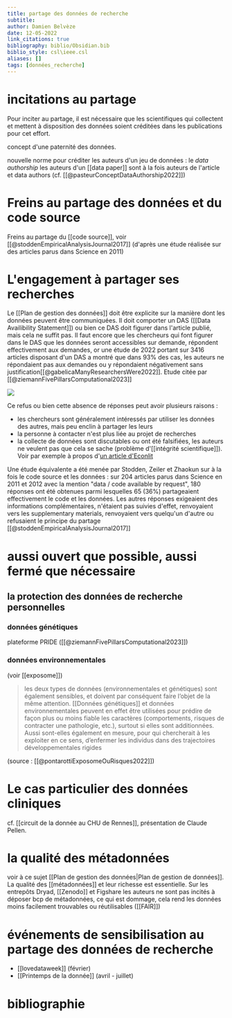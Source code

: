 ```yaml
---
title: partage des données de recherche
subtitle:
author: Damien Belvèze
date: 12-05-2022
link_citations: true
bibliography: biblio/Obsidian.bib
biblio_style: csl\ieee.csl
aliases: []
tags: [données_recherche]
---
```



# incitations au partage

Pour inciter au partage, il est nécessaire que les scientifiques qui collectent et mettent à disposition des données soient créditées dans les publications pour cet effort. 

concept d'une paternité des données.

nouvelle norme pour créditer les auteurs d'un jeu de données : le *data authorship*
les auteurs d'un [[data paper]] sont à la fois auteurs de l'article et data authors
(cf. [[@pasteurConceptDataAuthorship2022]])

# Freins au partage des données et du code source

Freins au partage du [[code source]], voir [[@stoddenEmpiricalAnalysisJournal2017]]
(d'après une étude réalisée sur des articles parus dans Science en 2011)

# L'engagement à partager ses recherches

Le [[Plan de gestion des données]] doit être explicite sur la manière dont les données peuvent être communiquées. Il doit comporter un DAS ([[Data Availibility Statement]]) ou bien ce DAS doit figurer dans l'article publié, mais cela ne suffit pas. Il faut encore que les chercheurs qui font figurer dans le DAS que les données seront accessibles sur demande, répondent effectivement aux demandes, or une étude de 2022 portant sur 3416 articles disposant d'un DAS a montré que dans 93% des cas, les auteurs ne répondaient pas aux demandes ou y répondaient négativement sans justification[[@gabelicaManyResearchersWere2022]]. Etude citée par [[@ziemannFivePillarsComputational2023]]

![](images/data_available_request.jpg)

Ce refus ou bien cette absence de réponses peut avoir plusieurs raisons : 
- les chercheurs sont généralement intéressés par utiliser les données des autres, mais peu enclin à partager les leurs
- la personne à contacter n'est plus liée au projet de recherches
- la collecte de données sont discutables ou ont été falsifiées, les auteurs ne veulent pas que cela se sache (problème d'[[intégrité scientifique]]). Voir par exemple à propos d'[un article d'Econlit](https://twitter.com/jc_bradbury/status/1533905738778791938)

Une étude équivalente a été menée par Stodden, Zeiler et Zhaokun sur à la fois le code source et les données : sur 204 articles parus dans Science en 2011 et 2012 avec la mention "data / code available by request", 180 réponses ont été obtenues parmi lesquelles 65 (36%) partageaient effectivement le code et les données. Les autres réponses exigeaient des informations complémentaires, n'étaient pas suivies d'effet, renvoyaient vers les supplementary materials, renvoyaient vers quelqu'un d'autre ou refusaient le principe du partage [[@stoddenEmpiricalAnalysisJournal2017]]

# aussi ouvert que possible, aussi fermé que nécessaire

## la protection des données de recherche personnelles

### données génétiques

plateforme PRIDE ([[@ziemannFivePillarsComputational2023]])

### données environnementales

(voir [[exposome]])

>les deux types de données (environnementales et génétiques) sont également sensibles, et doivent par conséquent faire l’objet de la même attention. [[Données génétiques]] et données environnementales peuvent en effet être utilisées pour prédire de façon plus ou moins fiable les caractères (comportements, risques de contracter une pathologie, etc.), surtout si elles sont additionnées. Aussi sont-elles également en mesure, pour qui chercherait à les exploiter en ce sens, d’enfermer les individus dans des trajectoires développementales rigides

(source : [[@pontarottiExposomeOuRisques2022]])


# Le cas particulier des données cliniques

cf. [[circuit de la donnée au CHU de Rennes]], présentation de Claude Pellen. 


# la qualité des métadonnées

voir à ce sujet [[Plan de gestion des données|Plan de gestion de données]]. La qualité des [[métadonnées]] et leur richesse est essentielle. Sur les entrepôts Dryad, [[Zenodo]] et Figshare les auteurs ne sont pas incités à déposer bcp de métadonnées, ce qui est dommage, cela rend les données moins facilement trouvables ou réutilisables ([[FAIR]])

# événements de sensibilisation au partage des données de recherche

- [[lovedataweek]] (février)
- [[Printemps de la donnée]] (avril - juillet)



# bibliographie

